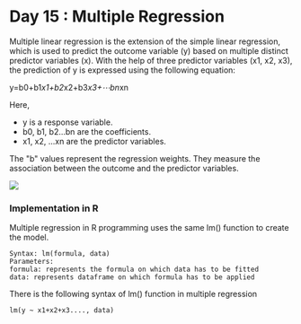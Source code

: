 # Day 15 : Multiple Regression

Multiple linear regression is the extension of the simple linear regression, which is used to predict the outcome variable (y) based on multiple distinct predictor variables (x). With the help of three predictor variables (x1, x2, x3), the prediction of y is expressed using the following equation:

y=b0+b1*x1+b2*x2+b3*x3+⋯bn*xn

Here,
- y is a response variable.
- b0, b1, b2...bn are the coefficients.
- x1, x2, ...xn are the predictor variables.

The "b" values represent the regression weights. They measure the association between the outcome and the predictor variables. 


![](https://www.researchgate.net/profile/Gabriel-Jacome/post/How_to_interpret_a_Multiple_Linear_Regression_plot/attachment/59d624556cda7b8083a1f977/AS%3A380311306293248%401467684689374/image/MLR+PLOT.png)
### Implementation in R
Multiple regression in R programming uses the same lm() function to create the model. 
```
Syntax: lm(formula, data)
Parameters:
formula: represents the formula on which data has to be fitted
data: represents dataframe on which formula has to be applied
```

There is the following syntax of lm() function in multiple regression
```
lm(y ~ x1+x2+x3...., data)  
```
